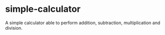# simple-calculator
A simple calculator able to perform addition, subtraction, multiplication and division.
